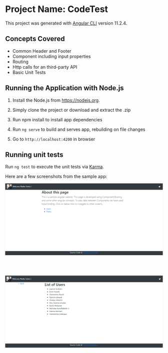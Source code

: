 # Project Name: CodeTest
This project was generated with [Angular CLI](https://github.com/angular/angular-cli) version 11.2.4.

## Concepts Covered
* Common Header and Footer
* Component including input properties
* Routing
* Http calls for an third-party API
* Basic Unit Tests

## Running the Application with Node.js
1. Install the Node.js from https://nodejs.org.

2. Simply clone the project or download and extract the .zip

3. Run npm install to install app dependencies

4. Run `ng serve` to build and serves app, rebuilding on file changes

5. Go to `http://localhost:4200` in  browser

## Running unit tests
Run `ng test` to execute the unit tests via [Karma](https://karma-runner.github.io).

Here are a few screenshots from the sample app:

![](src/assets/images/Capture1.PNG)

<br /><br />

![](src/assets/images/Capture2.PNG)